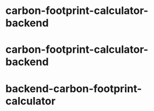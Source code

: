 # carbon-footprint-calculator-backend
# carbon-footprint-calculator-backend
# backend-carbon-footprint-calculator
